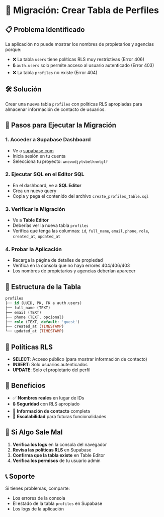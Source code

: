 # 🚀 Migración: Crear Tabla de Perfiles

## 📋 Problema Identificado

La aplicación no puede mostrar los nombres de propietarios y agencias porque:
- ❌ La tabla `users` tiene políticas RLS muy restrictivas (Error 406)
- 🔒 `auth.users` solo permite acceso al usuario autenticado (Error 403)
- ❌ La tabla `profiles` no existe (Error 404)

## 🛠️ Solución

Crear una nueva tabla `profiles` con políticas RLS apropiadas para almacenar información de contacto de usuarios.

## 📝 Pasos para Ejecutar la Migración

### 1. Acceder a Supabase Dashboard
- Ve a [supabase.com](https://supabase.com)
- Inicia sesión en tu cuenta
- Selecciona tu proyecto: `wnevxdjytvbelknmtglf`

### 2. Ejecutar SQL en el Editor SQL
- En el dashboard, ve a **SQL Editor**
- Crea un nuevo query
- Copia y pega el contenido del archivo `create_profiles_table.sql`

### 3. Verificar la Migración
- Ve a **Table Editor**
- Deberías ver la nueva tabla `profiles`
- Verifica que tenga las columnas: `id`, `full_name`, `email`, `phone`, `role`, `created_at`, `updated_at`

### 4. Probar la Aplicación
- Recarga la página de detalles de propiedad
- Verifica en la consola que no haya errores 404/406/403
- Los nombres de propietarios y agencias deberían aparecer

## 🔧 Estructura de la Tabla

```sql
profiles
├── id (UUID, PK, FK a auth.users)
├── full_name (TEXT)
├── email (TEXT)
├── phone (TEXT, opcional)
├── role (TEXT, default: 'guest')
├── created_at (TIMESTAMP)
└── updated_at (TIMESTAMP)
```

## 🔐 Políticas RLS

- **SELECT**: Acceso público (para mostrar información de contacto)
- **INSERT**: Solo usuarios autenticados
- **UPDATE**: Solo el propietario del perfil

## 🎯 Beneficios

- ✅ **Nombres reales** en lugar de IDs
- 🔒 **Seguridad** con RLS apropiado
- 📱 **Información de contacto** completa
- 🚀 **Escalabilidad** para futuras funcionalidades

## 🚨 Si Algo Sale Mal

1. **Verifica los logs** en la consola del navegador
2. **Revisa las políticas RLS** en Supabase
3. **Confirma que la tabla existe** en Table Editor
4. **Verifica los permisos** de tu usuario admin

## 📞 Soporte

Si tienes problemas, comparte:
- Los errores de la consola
- El estado de la tabla `profiles` en Supabase
- Los logs de la aplicación
